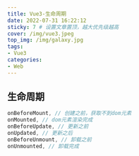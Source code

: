 ```yaml
---
title: Vue3-生命周期
date: 2022-07-31 16:22:12
sticky: 7 # 设置文章置顶，越大优先级越高
cover: /img/vue3.jpeg
top_img: /img/galaxy.jpg
tags:
- Vue3
categories:
- Web
---
```


## 生命周期

```ts
onBeforeMount, // 创建之前，获取不到dom元素
onMounted, // dom元素渲染完成
onBeforeUpdate, // 更新之前
onUpdated, // 更新之后
onBeforeUnmount, // 卸载之前
onUnmounted, // 卸载完成
```

#### 
